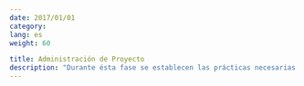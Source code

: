 ```yaml
---
date: 2017/01/01
category:
lang: es
weight: 60

title: Administración de Proyecto
description: "Durante ésta fase se establecen las prácticas necesarias para el correcto inicio, seguimiento a ejecución y cierre de los proyectos de Software. Su principal objetivo es mantener el plan del proyecto bajo un control adecuado que permita dar visibilidad de su alcance y cambios a lo largo de su ejecución, así como identificar y tomar las acciones correctas a tiempo para lograr el resultado final comprometido."
---
```

